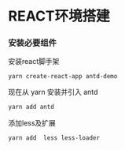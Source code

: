 # REACT环境搭建

### 安装必要组件

安装react脚手架

```
yarn create-react-app antd-demo
```



现在从 yarn 安装并引入 antd

```bash
yarn add antd
```



添加less及扩展

```
yarn add  less less-loader
```

